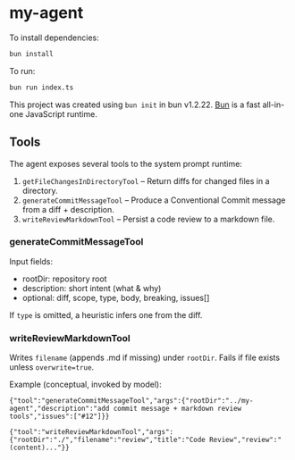 # my-agent

To install dependencies:

```bash
bun install
```

To run:

```bash
bun run index.ts
```

This project was created using `bun init` in bun v1.2.22. [Bun](https://bun.com) is a fast all-in-one JavaScript runtime.

## Tools

The agent exposes several tools to the system prompt runtime:

1. `getFileChangesInDirectoryTool` – Return diffs for changed files in a directory.
2. `generateCommitMessageTool` – Produce a Conventional Commit message from a diff + description.
3. `writeReviewMarkdownTool` – Persist a code review to a markdown file.

### generateCommitMessageTool
Input fields:
- rootDir: repository root
- description: short intent (what & why)
- optional: diff, scope, type, body, breaking, issues[]

If `type` is omitted, a heuristic infers one from the diff.

### writeReviewMarkdownTool
Writes `filename` (appends .md if missing) under `rootDir`. Fails if file exists unless `overwrite=true`.

Example (conceptual, invoked by model):

```
{"tool":"generateCommitMessageTool","args":{"rootDir":"../my-agent","description":"add commit message + markdown review tools","issues":["#12"]}}
```

```
{"tool":"writeReviewMarkdownTool","args":{"rootDir":"./","filename":"review","title":"Code Review","review":"(content)..."}}
```

